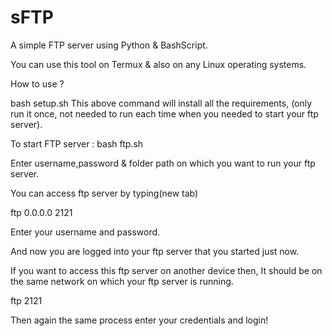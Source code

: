 # sFTP
A simple FTP server using Python &amp; BashScript.

You can use this tool on Termux & also on any Linux operating systems.

How to use ?

bash setup.sh
This above command will install all the requirements,
(only run it once, not needed to run each time when you needed to start your ftp server).

To start FTP server :
bash ftp.sh

Enter username,password & folder path on which you want to run your ftp server.

You can access ftp server by typing(new tab)

ftp 0.0.0.0 2121

Enter your username and password.

And now you are logged into your ftp server that you started just now.

If you want to access this ftp server on another device then,
It should be on the same network on which your ftp server is running.

ftp <ip address of machine which is running the ftp server> 2121

Then again the same process enter your credentials and login!
